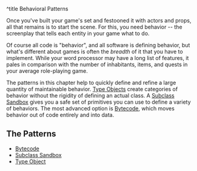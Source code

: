 ^title Behavioral Patterns

Once you've built your game's set and festooned it with actors and props, all
that remains is to start the scene. For this, you need behavior -- the
screenplay that tells each entity in your game what to do.

Of course all code is "behavior", and all software is defining behavior, but
what's different about games is often the *breadth* of it that you have to
implement. While your word processor may have a long list of features, it pales
in comparison with the number of inhabitants, items, and quests in your average
role-playing game.

The patterns in this chapter help to quickly define and refine a large quantity of
maintainable behavior. [Type Objects](type-object.html) create
categories of behavior without the rigidity of defining an actual class. A
[Subclass Sandbox](subclass-sandbox.html) gives you a safe set of primitives
you can use to define a variety of behaviors. The most advanced option is
[Bytecode](bytecode.html), which moves behavior out of code entirely and into
data.

## The Patterns

* [Bytecode](bytecode.html)
* [Subclass Sandbox](subclass-sandbox.html)
* [Type Object](type-object.html)

